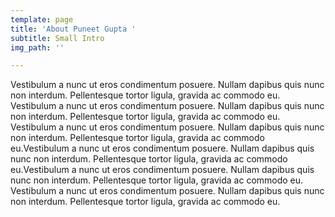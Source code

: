 ```yaml
---
template: page
title: 'About Puneet Gupta '
subtitle: Small Intro
img_path: ''

---
```

Vestibulum a nunc ut eros condimentum posuere. Nullam dapibus quis nunc non interdum. Pellentesque tortor ligula, gravida ac commodo eu. Vestibulum a nunc ut eros condimentum posuere. Nullam dapibus quis nunc non interdum. Pellentesque tortor ligula, gravida ac commodo eu. Vestibulum a nunc ut eros condimentum posuere. Nullam dapibus quis nunc non interdum. Pellentesque tortor ligula, gravida ac commodo eu.Vestibulum a nunc ut eros condimentum posuere. Nullam dapibus quis nunc non interdum. Pellentesque tortor ligula, gravida ac commodo eu.Vestibulum a nunc ut eros condimentum posuere. Nullam dapibus quis nunc non interdum. Pellentesque tortor ligula, gravida ac commodo eu. Vestibulum a nunc ut eros condimentum posuere. Nullam dapibus quis nunc non interdum. Pellentesque tortor ligula, gravida ac commodo eu.
